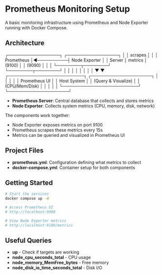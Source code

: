# Prometheus Monitoring Setup

A basic monitoring infrastructure using Prometheus and Node Exporter running with Docker Compose.

## Architecture

┌─────────────────┐           ┌─────────────────┐
│                 │  scrapes  │                 │
│   Prometheus    │◄──────────┤  Node Exporter  │
│    Server       │   metrics │    (9100)       │
│    (9090)       │           │                 │
└────────┬────────┘           └────────┬────────┘
         │                             │
         │                             │
         │                             │
         │                             │
         ▼                             ▼
┌─────────────────────────┐    ┌────────────────────┐
│                         │    │                    │
│    Prometheus UI        │    │    Host System     │
│  (Query & Visualize)    │    │   (CPU/Mem/Disk)   │
│                         │    │                    │
└─────────────────────────┘    └────────────────────┘

- **Prometheus Server**: Central database that collects and stores metrics
- **Node Exporter**: Collects system metrics (CPU, memory, disk, network)

The components work together:
- Node Exporter exposes metrics on port 9100
- Prometheus scrapes these metrics every 15s
- Metrics can be queried and visualized in Prometheus UI

## Project Files

- **prometheus.yml**: Configuration defining what metrics to collect
- **docker-compose.yml**: Container setup for both components

## Getting Started

```bash
# Start the services
docker compose up -d

# Access Prometheus UI
# http://localhost:9090

# View Node Exporter metrics
# http://localhost:9100/metrics
```

## Useful Queries

- **up** - Check if targets are working
- **node_cpu_seconds_total** - CPU usage
- **node_memory_MemFree_bytes** - Free memory
- **node_disk_io_time_seconds_total** - Disk I/O
